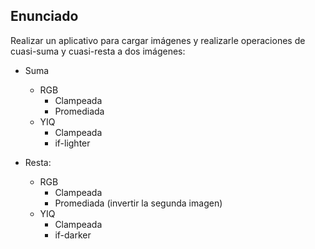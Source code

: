 ## Enunciado

Realizar un aplicativo para cargar imágenes y realizarle operaciones de cuasi-suma y cuasi-resta a dos imágenes:

- Suma
    - RGB
        - Clampeada
        - Promediada
    - YIQ
        - Clampeada 
        - if-lighter

- Resta:
    - RGB
        - Clampeada
        - Promediada (invertir la segunda imagen)
    - YIQ
        - Clampeada
        - if-darker
    
